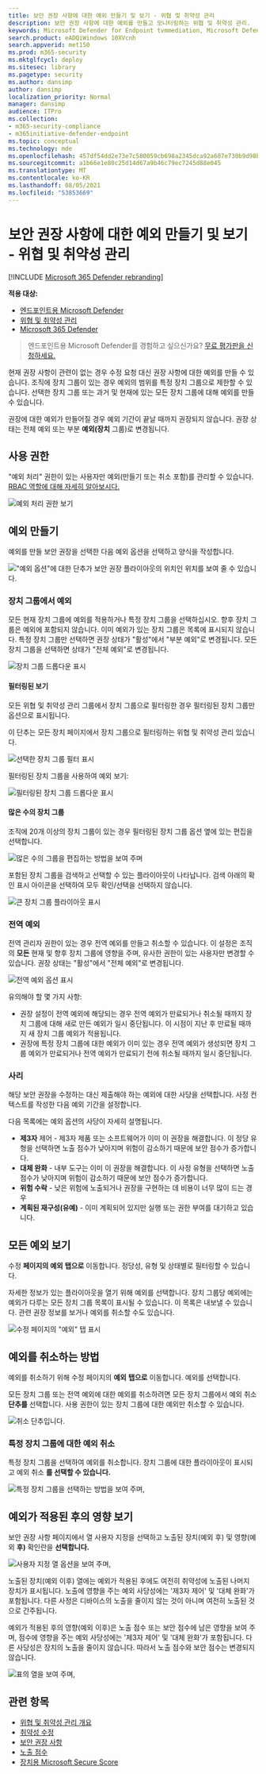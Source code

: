 ```yaml
---
title: 보안 권장 사항에 대한 예외 만들기 및 보기 - 위협 및 취약성 관리
description: 보안 권장 사항에 대한 예외를 만들고 모니터링하는 위협 및 취약성 관리.
keywords: Microsoft Defender for Endpoint tvmmediation, Microsoft Defender for Endpoint tvm, 위협 및 취약성 관리, threat & 취약성 관리, threat & 취약성 관리 remediation, tvm remediation intune, tvm remediation sccm
search.product: eADQiWindows 10XVcnh
search.appverid: met150
ms.prod: m365-security
ms.mktglfcycl: deploy
ms.sitesec: library
ms.pagetype: security
ms.author: dansimp
author: dansimp
localization_priority: Normal
manager: dansimp
audience: ITPro
ms.collection:
- m365-security-compliance
- m365initiative-defender-endpoint
ms.topic: conceptual
ms.technology: mde
ms.openlocfilehash: 457df54dd2e73e7c580059cb698a2345dca92a607e730b9d98b5f27bb4e02134
ms.sourcegitcommit: a1b66e1e80c25d14d67a9b46c79ec7245d88e045
ms.translationtype: MT
ms.contentlocale: ko-KR
ms.lasthandoff: 08/05/2021
ms.locfileid: "53853669"
---
```

# <a name="create-and-view-exceptions-for-security-recommendations---threat-and-vulnerability-management"></a>보안 권장 사항에 대한 예외 만들기 및 보기 - 위협 및 취약성 관리

[!INCLUDE [Microsoft 365 Defender rebranding](../../includes/microsoft-defender.md)]

**적용 대상:**

- [엔드포인트용 Microsoft Defender](https://go.microsoft.com/fwlink/?linkid=2154037)
- [위협 및 취약성 관리](next-gen-threat-and-vuln-mgt.md)
- [Microsoft 365 Defender](https://go.microsoft.com/fwlink/?linkid=2118804)


> 엔드포인트용 Microsoft Defender를 경험하고 싶으신가요? [무료 평가판을 신청하세요.](https://signup.microsoft.com/create-account/signup?products=7f379fee-c4f9-4278-b0a1-e4c8c2fcdf7e&ru=https://aka.ms/MDEp2OpenTrial?ocid=docs-wdatp-portaloverview-abovefoldlink)

현재 권장 사항이 관련이 없는 경우 수정 요청 대신 권장 사항에 대한 예외를 만들 수 있습니다. 조직에 장치 그룹이 있는 경우 예외의 범위를 특정 장치 그룹으로 제한할 수 있습니다. 선택한 장치 그룹 또는 과거 및 현재에 있는 모든 장치 그룹에 대해 예외를 만들 수 있습니다.  

권장에 대한 예외가 만들어질 경우 예외 기간이 끝날 때까지 권장되지 않습니다. 권장 상태는 전체  예외 또는 부분 **예외(장치** 그룹)로 변경됩니다.

## <a name="permissions"></a>사용 권한

"예외 처리" 권한이 있는 사용자만 예외(만들기 또는 취소 포함)를 관리할 수 있습니다. [RBAC 역할에 대해 자세히 알아보시다.](user-roles.md)

![예외 처리 권한 보기](images/tvm-exception-permissions.png)

## <a name="create-an-exception"></a>예외 만들기

예외를 만들 보안 권장을 선택한 다음 예외  옵션을 선택하고 양식을 작성합니다.  

!["예외 옵션"에 대한 단추가 보안 권장 플라이아웃의 위치인 위치를 보여 줄 수 있습니다.](images/tvm-exception-options.png)

### <a name="exception-by-device-group"></a>장치 그룹에서 예외

모든 현재 장치 그룹에 예외를 적용하거나 특정 장치 그룹을 선택하십시오. 향후 장치 그룹은 예외에 포함되지 않습니다. 이미 예외가 있는 장치 그룹은 목록에 표시되지 않습니다. 특정 장치 그룹만 선택하면 권장 상태가 "활성"에서 "부분 예외"로 변경됩니다. 모든 장치 그룹을 선택하면 상태가 "전체 예외"로 변경됩니다.

![장치 그룹 드롭다운 표시](images/tvm-exception-device-group-500.png)

#### <a name="filtered-views"></a>필터링된 보기

모든 위협 및 취약성 관리 그룹에서 장치 그룹으로 필터링한 경우 필터링된 장치 그룹만 옵션으로 표시됩니다.

이 단추는 모든 장치 페이지에서 장치 그룹으로 필터링하는 위협 및 취약성 관리 있습니다. 

![선택한 장치 그룹 필터 표시](images/tvm-selected-device-groups.png)

필터링된 장치 그룹을 사용하여 예외 보기:

![필터링된 장치 그룹 드롭다운 표시](images/tvm-exception-device-filter500.png)

#### <a name="large-number-of-device-groups"></a>많은 수의 장치 그룹

조직에 20개 이상의 장치 그룹이 있는 경우 필터링된 장치 그룹 옵션 옆에 있는 편집을 선택합니다. 

![많은 수의 그룹을 편집하는 방법을 보여 주며](images/tvm-exception-edit-groups.png)

포함된 장치 그룹을 검색하고 선택할 수 있는 플라이아웃이 나타납니다. 검색 아래의 확인 표시 아이콘을 선택하여 모두 확인/선택을 선택하지 않습니다.

![큰 장치 그룹 플라이아웃 표시](images/tvm-exception-device-group-flyout-400.png)

### <a name="global-exceptions"></a>전역 예외

전역 관리자 권한이 있는 경우 전역 예외를 만들고 취소할 수 있습니다. 이 설정은 조직의 **모든** 현재 및 향후 장치 그룹에 영향을 주며, 유사한 권한이 있는 사용자만 변경할 수 있습니다. 권장 상태는 "활성"에서 "전체 예외"로 변경됩니다.

![전역 예외 옵션 표시](images/tvm-exception-global.png)

유의해야 할 몇 가지 사항:

- 권장 설정이 전역 예외에 해당되는 경우 전역 예외가 만료되거나 취소될 때까지 장치 그룹에 대해 새로 만든 예외가 일시 중단됩니다. 이 시점이 지난 후 만료될 때까지 새 장치 그룹 예외가 적용됩니다.
- 권장에 특정 장치 그룹에 대한 예외가 이미 있는 경우 전역 예외가 생성되면 장치 그룹 예외가 만료되거나 전역 예외가 만료되기 전에 취소될 때까지 일시 중단됩니다.

### <a name="justification"></a>사리

해당 보안 권장을 수정하는 대신 제출해야 하는 예외에 대한 사당을 선택합니다. 사정 컨텍스트를 작성한 다음 예외 기간을 설정합니다.

다음 목록에는 예외 옵션의 사당이 자세히 설명됩니다.

- **제3자** 제어 - 제3자 제품 또는 소프트웨어가 이미 이 권장을 해결합니다. 이 정당 유형을 선택하면 노출 점수가 낮아지며 위험이 감소하기 때문에 보안 점수가 증가합니다.
- **대체 완화** - 내부 도구는 이미 이 권장을 해결합니다. 이 사정 유형을 선택하면 노출 점수가 낮아지며 위험이 감소하기 때문에 보안 점수가 증가합니다.
- **위험 수락** - 낮은 위험에 노출되거나 권장을 구현하는 데 비용이 너무 많이 드는 경우
- **계획된 재구성(유예)** - 이미 계획되어 있지만 실행 또는 권한 부여를 대기하고 있습니다.

## <a name="view-all-exceptions"></a>모든 예외 보기

수정 **페이지의 예외** **탭으로** 이동합니다. 정당성, 유형 및 상태별로 필터링할 수 있습니다.

 자세한 정보가 있는 플라이아웃을 열기 위해 예외를 선택합니다. 장치 그룹당 예외에는 예외가 다루는 모든 장치 그룹 목록이 표시될 수 있습니다. 이 목록은 내보낼 수 있습니다. 관련 권장 정보를 보거나 예외를 취소할 수도 있습니다.

![수정 페이지의 "예외" 탭 표시](images/tvm-exception-view.png)

## <a name="how-to-cancel-an-exception"></a>예외를 취소하는 방법

예외를 취소하기 위해 수정 페이지의 **예외** **탭으로** 이동합니다. 예외를 선택합니다.

모든 장치 그룹 또는 전역 예외에 대한 예외를 취소하려면 모든 장치 그룹에서 예외 취소 **단추를** 선택합니다. 사용 권한이 있는 장치 그룹에 대한 예외만 취소할 수 있습니다.

![취소 단추입니다.](images/tvm-exception-cancel.png)

### <a name="cancel-the-exception-for-a-specific-device-group"></a>특정 장치 그룹에 대한 예외 취소

특정 장치 그룹을 선택하여 예외를 취소합니다. 장치 그룹에 대한 플라이아웃이 표시되고 예외 취소 **를 선택할 수 있습니다.**

![특정 장치 그룹을 선택하는 방법을 보여 주며,](images/tvm-exception-device-group-hover.png)

## <a name="view-impact-after-exceptions-are-applied"></a>예외가 적용된 후의 영향 보기

보안 권장 사항 페이지에서 열 사용자  지정을 선택하고 노출된 장치(예외 후) 및 영향(예외 **후)** 확인란을 **선택합니다.**

![사용자 지정 열 옵션을 보여 주며,](images/tvm-after-exceptions.png)

노출된 장치(예외 이후) 열에는 예외가 적용된 후에도 여전히 취약성에 노출된 나머지 장치가 표시됩니다. 노출에 영향을 주는 예외 사당성에는 '제3자 제어' 및 '대체 완화'가 포함됩니다. 다른 사정은 디바이스의 노출을 줄이지 않는 것이 아니며 여전히 노출된 것으로 간주됩니다.

예외가 적용된 후의 영향(예외 이후)은 노출 점수 또는 보안 점수에 남은 영향을 보여 주며, 점수에 영향을 주는 예외 사당성에는 '제3자 제어' 및 '대체 완화'가 포함됩니다. 다른 사당성은 장치의 노출을 줄이지 않습니다. 따라서 노출 점수와 보안 점수는 변경되지 않습니다.

![표의 열을 보여 주며,](images/tvm-after-exceptions-table.png)

## <a name="related-topics"></a>관련 항목

- [위협 및 취약성 관리 개요](next-gen-threat-and-vuln-mgt.md)
- [취약성 수정](tvm-remediation.md)
- [보안 권장 사항](tvm-security-recommendation.md)
- [노출 점수](tvm-exposure-score.md)
- [장치용 Microsoft Secure Score](tvm-microsoft-secure-score-devices.md)
